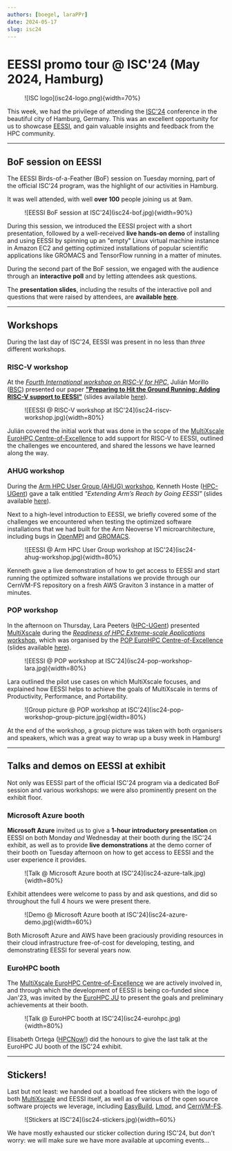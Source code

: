 ```yaml
---
authors: [boegel, laraPPr]
date: 2024-05-17
slug: isc24
---
```


# EESSI promo tour @ ISC'24 (May 2024, Hamburg)

<figure markdown="span">
![ISC logo](isc24-logo.png){width=70%}
</figure>

This week, we had the privilege of attending the [ISC'24](https://www.isc-hpc.com) conference in the beautiful city of Hamburg, Germany.
This was an excellent opportunity for us to showcase [EESSI](https://eessi.io), and gain valuable insights and feedback from the HPC community.

<!-- more -->
---

## BoF session on EESSI

The EESSI Birds-of-a-Feather (BoF) session on Tuesday morning, part of the official ISC'24 program, was the highlight of our activities in Hamburg.

It was well attended, with well **over 100** people joining us at 9am.

<figure markdown="span">
![EESSI BoF session at ISC'24](isc24-bof.jpg){width=90%}
</figure>

During this session, we introduced the EESSI project with a short presentation, followed by a well-received **live hands-on demo** of installing and using EESSI by spinning up an "empty"
Linux virtual machine instance in Amazon EC2 and getting optimized installations of popular scientific applications like GROMACS and TensorFlow running in a matter of minutes.

During the second part of the BoF session, we engaged with the audience
through an **interactive poll** and by letting attendees ask questions.

The **presentation slides**, including the results of the interactive poll and questions that were raised by attendees, are **available [here](https://raw.githubusercontent.com/EESSI/meetings/main/other/isc24/EESSI-ISC24-BoF-with-poll-results-20240514.pdf)**.

---

## Workshops

During the last day of ISC'24, EESSI was present in no less than *three* different
workshops.

### RISC-V workshop

At the [*Fourth International workshop on RISC-V for HPC*](https://riscv.epcc.ed.ac.uk/community/workshops/isc24-workshop/),
Julián Morillo ([BSC](https://www.bsc.es)) presented our paper
[**"Preparing to Hit the Ground Running: Adding RISC-V support to
EESSI"**](https://riscv.epcc.ed.ac.uk/community/workshops/isc24-workshop/#preparing-to-hit-the-ground-running-adding-risc-v-support-to-eessi)
(slides available [here](https://raw.githubusercontent.com/EESSI/meetings/main/other/isc24/EESSI-ISC24-RISC-V-workshop-20240517.pdf)).

<figure markdown="span">
![EESSI @ RISC-V workshop at ISC'24](isc24-riscv-workshop.jpg){width=80%}
</figure>

Julián covered the initial work that was done in the scope of the [MultiXscale EuroHPC Centre-of-Excellence](https://www.multixscale.eu) to add support for RISC-V to EESSI, outlined the challenges we encountered, and shared the lessons we have learned along the way.

### AHUG workshop

During the [Arm HPC User Group (AHUG) workshop](https://arm-hpc-user-group.github.io/isc24-ahug-workshop), Kenneth Hoste
([HPC-UGent](https://www.ugent.be/hpc/en)) gave a
talk entitled *"Extending Arm’s Reach by Going EESSI"* (slides available [here](https://raw.githubusercontent.com/EESSI/meetings/main/other/isc24/EESSI-ISC24-AHUG-workshop-20240517.pdf)).

Next to a high-level introduction to EESSI, we briefly covered some
of the challenges we encountered when testing the optimized software installations
that we had built for the Arm Neoverse V1 microarchitecture, including
bugs in [OpenMPI](https://gitlab.com/eessi/support/-/issues/41) and [GROMACS](https://gitlab.com/gromacs/gromacs/-/issues/5057).

<figure markdown="span">
![EESSI @ Arm HPC User Group workshop at ISC'24](isc24-ahug-workshop.jpg){width=80%}
</figure>

Kenneth gave a live demonstration of how to get access to EESSI and start running
the optimized software installations we provide through our CernVM-FS repository
on a fresh AWS Graviton 3 instance in a matter of minutes.

### POP workshop

In the afternoon on Thursday, Lara Peeters ([HPC-UGent](https://www.ugent.be/hpc/en)) presented [MultiXscale](https://www.multixscale.eu) during the [*Readiness of HPC Extreme-scale Applications* workshop](https://pop-coe.eu/news/events/readiness-of-HPC-extreme-scale-applications), which was organised by the [POP EuroHPC Centre-of-Excellence](https://pop-coe.eu)
(slides available [here](https://raw.githubusercontent.com/EESSI/meetings/main/other/isc24/EESSI-ISC24-POP-workshop-20240517.pdf)).


<figure markdown="span">
![EESSI @ POP workshop at ISC'24](isc24-pop-workshop-lara.jpg){width=80%}
</figure>

Lara outlined the pilot use cases on which MultiXscale focuses,
and explained how EESSI helps to achieve the goals of MultiXscale
in terms of Productivity, Performance, and Portability.

<figure markdown="span">
![Group picture @ POP workshop at ISC'24](isc24-pop-workshop-group-picture.jpg){width=80%}
</figure>

At the end of the workshop, a group picture was taken with both organisers
and speakers, which was a great way to wrap up a busy week in Hamburg!


---

## Talks and demos on EESSI at exhibit

Not only was EESSI part of the official ISC'24 program via a dedicated BoF session and various workshops: we were also prominently present on the exhibit floor.

### Microsoft Azure booth

**Microsoft Azure** invited us to give a **1-hour introductory presentation**
on EESSI on both Monday *and* Wednesday at their booth during the ISC'24 exhibit,
as well as to provide **live demonstrations** at the demo corner of their booth on Tuesday afternoon on how to get access to EESSI and the user experience it provides.

<figure markdown="span">
![Talk @ Microsoft Azure booth at ISC'24](isc24-azure-talk.jpg){width=80%}
</figure>

Exhibit attendees were welcome to pass by and ask questions, and did so throughout the full 4 hours we were present there.

<figure markdown="span">
![Demo @ Microsoft Azure booth at ISC'24](isc24-azure-demo.jpg){width=60%}
</figure>

Both Microsoft Azure and AWS have been graciously providing resources in their cloud infrastructure free-of-cost for developing, testing, and demonstrating EESSI for several years now.

### EuroHPC booth

The [MultiXscale EuroHPC Centre-of-Excellence](https://www.multixscale.eu) we
are actively involved in, and through which the development of EESSI is being co-funded since Jan'23,
was invited by the [EuroHPC JU](https://eurohpc-ju.europa.eu) to present the goals and
preliminary achievements at their booth.

<figure markdown="span">
![Talk @ EuroHPC booth at ISC'24](isc24-eurohpc.jpg){width=80%}
</figure>

Elisabeth Ortega ([HPCNow!](https://hpcnow.com)) did the honours to give
the last talk at the EuroHPC JU booth of the ISC'24 exhibit.

---

## Stickers!

Last but not least: we handed out a boatload free stickers with the logo of both [MultiXscale](https://www.multixscale.eu) and EESSI itself, as well as of various of the
open source software projects we leverage, including [EasyBuild](https://easybuild.io), [Lmod](http://lmod.readthedocs.org), and [CernVM-FS](https://cernvm.cern.ch/fs).

<figure markdown="span">
![Stickers at ISC'24](isc24-stickers.jpg){width=60%}
</figure>

We have mostly exhausted our sticker collection during ISC'24, but don't worry: we will make sure we have more available
at upcoming events...
